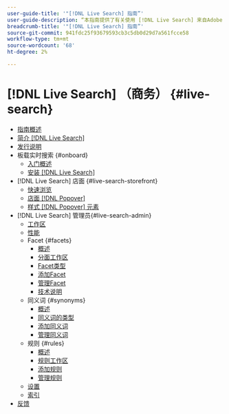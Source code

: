 ```yaml
---
user-guide-title: '"[!DNL Live Search] 指南”'
user-guide-description: “本指南提供了有关使用 [!DNL Live Search] 来自Adobe Commerce。”
breadcrumb-title: '"[!DNL Live Search] 指南”'
source-git-commit: 941fdc25f93679593cb3c5db0d29d7a561fcce58
workflow-type: tm+mt
source-wordcount: '68'
ht-degree: 2%

---
```


# [!DNL Live Search] （商务） {#live-search}

- [指南概述](guide-overview.md)
- [简介 [!DNL Live Search]](overview.md)
- [发行说明](release-notes.md)
- 板载实时搜索 {#onboard}
   - [入门概述](onboarding-overview.md)
   - [安装 [!DNL Live Search]](install.md)
- [!DNL Live Search] 店面 {#live-search-storefront}
   - [快速浏览](quick-tour.md)
   - [店面 [!DNL Popover]](storefront-popover.md)
   - [样式 [!DNL Popover] 元素](storefront-popover-styling.md)
- [!DNL Live Search] 管理员{#live-search-admin}
   - [工作区](workspace.md)
   - [性能](performance.md)
   - Facet {#facets}
      - [概述](facets.md)
      - [分面工作区](faceting-workspace.md)
      - [Facet类型](facets-type.md)
      - [添加Facet](facets-add.md)
      - [管理Facet](facets-manage.md)
      - [技术说明](facet-technical-notes.md)
   - 同义词 {#synonyms}
      - [概述](synonyms.md)
      - [同义词的类型](synonyms-type.md)
      - [添加同义词](synonyms-add.md)
      - [管理同义词](synonyms-manage.md)
   - 规则 {#rules}
      - [概述](rules.md)
      - [规则工作区](rules-workspace.md)
      - [添加规则](rules-add.md)
      - [管理规则](rules-manage.md)
   - [设置](settings.md)
   - [索引](indexing.md)
- [反馈](feedback.md)